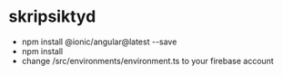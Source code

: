 # skripsiktyd
- npm install @ionic/angular@latest --save
- npm install
- change /src/environments/environment.ts to your firebase account
